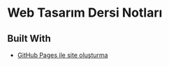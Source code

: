 # Web Tasarım Dersi Notları

## Built With

* [GitHub Pages ile site oluşturma](https://help.github.com/en/github/working-with-github-pages/creating-a-github-pages-site)
